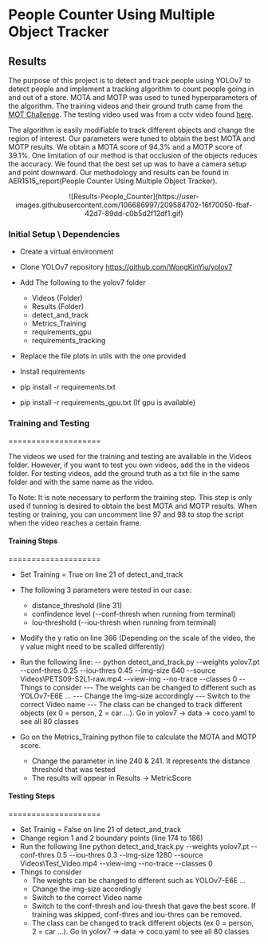 # People Counter Using Multiple Object Tracker

## Results 

The purpose of this project is to detect and track people using YOLOv7 to detect people and implement a tracking algorithm to count people going in and out of a store. MOTA and MOTP was used to tuned hyperparameters of the algorithm. The training videos and their ground truth came from the [MOT Challenge](https://motchallenge.net/). The testing video used was from a cctv video found [here](https://www.youtube.com/watch?v=-IvBKBx0UBo&ab_channel=HDSecurityStore). 

The algorithm is easily modifiable to track different objects and change the region of interest. Our parameters were tuned to obtain the best MOTA and MOTP results. We obtain a MOTA score of 94.3% and a MOTP score of 39.1%. One limitation of our method is that occlusion of the objects reduces the accuracy. We found that the best set up was to have a camera setup and point downward. Our methodology and results can be found in AER1515_report(People Counter Using Multiple Object Tracker).

<p align="center">
![Results-People_Counter](https://user-images.githubusercontent.com/106686997/209584702-16f70050-fbaf-42d7-89dd-c0b5d2f12df1.gif)
</p>


### Initial Setup \ Dependencies

* Create a virtual environment
* Clone YOLOv7 repository https://github.com/WongKinYiu/yolov7
* Add The following to the yolov7 folder
	* Videos (Folder)
	* Results (Folder)
	* detect_and_track
	* Metrics_Training
	* requirements_gpu
	* requirements_tracking
* Replace the file plots in utils with the one provided

* Install requirements
 * pip install -r requirements.txt
 * pip install -r requirements_gpu.txt (If gpu is available)

### Training and Testing
====================

The videos we used for the training and testing are available in the Videos folder. However, if you want to test you own videos, add the in the videos folder. For testing videos, add the ground truth as a txt file in the same folder and with the same name as the video. 

To Note:
It is note necessary to perform the training step. This step is only used if tunning is desired to obtain the best MOTA and MOTP results.
When testing or training, you can uncomment line 97 and 98 to stop the script when the video reaches a certain frame. 
 
#### Training Steps
====================

* Set Training = True on line 21 of detect_and_track
* The following 3 parameters were tested in our case:
	* distance_threshold (line 31)
	* confindence level (--conf-thresh when running from terminal)
	* Iou-threshold (--iou-thresh when running from terminal)

* Modify the y ratio on line 366 (Depending on the scale of the video, the y value might need to be scalled differently)
* Run the following line:
 -- python detect_and_track.py --weights yolov7.pt --conf-thres  0.25 --iou-thres 0.45 --img-size 640 --source Videos\PETS09-S2L1-raw.mp4 --view-img --no-trace --classes 0
 -- Things to consider
	--- The weights can be changed to different such as YOLOv7-E6E ...
	--- Change the img-size accordingly
	--- Switch to the correct Video name
	--- The class can be changed to track different objects (ex 0 = person, 2 = car ...). Go in yolov7 -> data -> coco.yaml to see all 80 classes
 
* Go on the Metrics_Training python file to calculate the MOTA and MOTP score.
	* Change the parameter in line 240 & 241. It represents the distance threshold that was tested
	* The results will appear in Results -> MetricScore

#### Testing Steps
====================
* Set Trainig = False on line 21 of detect_and_track
*  Change region 1 and 2 boundary points (line 174 to 186) 
*  Run the following line python detect_and_track.py --weights yolov7.pt --conf-thres  0.5 --iou-thres 0.3 --img-size 1280  --source Videos\Test_Video.mp4 --view-img --no-trace --classes 0
* Things to consider
	* The weights can be changed to different such as YOLOv7-E6E ...
	* Change the img-size accordingly
	* Switch to the correct Video name
	* Switch to the conf-thresh and iou-thresh that gave the best score. If training was skipped, conf-thres and iou-thres can be removed.
	* The class can be changed to track different objects (ex 0 = person, 2 = car ...). Go in yolov7 -> data -> coco.yaml to see all 80 classes